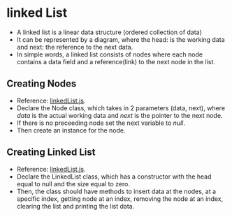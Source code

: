 <h1>linked List</h1>

- A linked list is a linear data structure (ordered collection of data)
- It can be represented by a diagram, where the head: is the working data and next: the reference to the next data.
- In simple words, a linked list consists of nodes where each node contains a data field and a reference(link) to the next node in the list.

<h2>Creating Nodes</h2>

- Reference: [linkedList.js](linkedList.js).
- Declare the Node class, which takes in 2 parameters (data, next), where _data_ is the actual working data and _next_ is the pointer to the next node.
- If there is no preceeding node set the next variable to _null_.
- Then create an instance for the node.

<h2>Creating Linked List</h2>

- Reference: [linkedList.js](linkedList.js).
- Declare the LinkedList class, which has a constructor with the head equal to null and the size equal to zero.
- Then, the class should have methods to insert data at the nodes, at a specific index, getting node at an index, removing the node at an index, clearing the list and printing the list data.
